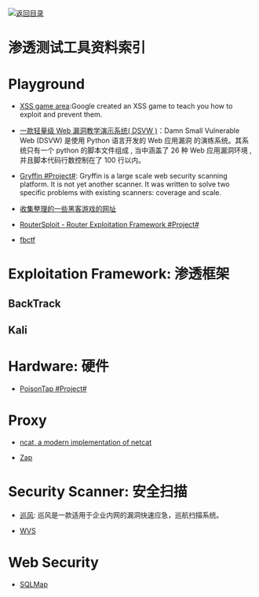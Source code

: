 [![返回目录](https://parg.co/UGo)](https://parg.co/b4z)

# 渗透测试工具资料索引

# Playground

* [XSS game area](https://xss-game.appspot.com/):Google created an XSS game to teach you how to exploit and prevent them.

* [一款轻量级 Web 漏洞教学演示系统( DSVW )](http://www.freebuf.com/sectool/126707.html)：Damn Small Vulnerable Web (DSVW) 是使用 Python 语言开发的 Web 应用漏洞 的演练系统。其系统只有一个 python 的脚本文件组成 , 当中涵盖了 26 种 Web 应用漏洞环境 , 并且脚本代码行数控制在了 100 行以内。

- [Gryffin #Project#](https://github.com/yahoo/gryffin): Gryffin is a large scale web security scanning platform. It is not yet another scanner. It was written to solve two specific problems with existing scanners: coverage and scale.

- [收集整理的一些黑客游戏的网址](http://toutiao.io/posts/nkt6rh)

- [RouterSploit - Router Exploitation Framework #Project#](https://github.com/reverse-shell/routersploit)

- [fbctf](https://github.com/facebook/fbctf)

# Exploitation Framework: 渗透框架

## BackTrack

## Kali

# Hardware: 硬件

* [PoisonTap #Project#](https://github.com/samyk/poisontap)

# Proxy

* [ncat, a modern implementation of netcat](https://www.redpill-linpro.com/sysadvent/2016/12/10/ncat.html)

- [Zap]()

# Security Scanner: 安全扫描

* [巡风](https://github.com/ysrc/xunfeng): 巡风是一款适用于企业内网的漏洞快速应急，巡航扫描系统。

- [WVS]()

# Web Security

* [SQLMap]()
